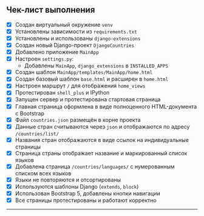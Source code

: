 ##  Чек-лист выполнения

- [x] Создан виртуальный окружение `venv`  
- [x] Установлены зависимости из `requirements.txt`  
- [x] Установлены и использованы `django-extensions`  
- [x] Создан новый Django-проект `DjangoCountries`  
- [x] Добавлено приложение `MainApp`  
- [x] Настроен `settings.py`:  
  - Добавлены `MainApp`, `django_extensions` в `INSTALLED_APPS`  
- [x] Создан шаблон `MainApp/templates/MainApp/home.html`  
- [x] Создан базовый шаблон `base.html` и расширен в `home.html`  
- [x] Настроен маршрут `/` для отображения `home_views`  
- [x] Протестирован `shell_plus` и IPython  
- [x] Запущен сервер и протестирована стартовая страница  
- [x] Главная страница оформлена в виде полноценного HTML-документа с Bootstrap  
- [x] Файл `countries.json` размещён в корне проекта  
- [x] Данные стран считываются через `json` и отображаются по адресу `/countries/list/`  
- [x] Названия стран отображаются в виде ссылок на индивидуальные страницы  
- [x] Страница страны отображает название и маркированный список языков  
- [x] Добавлена страница `/countries/languages/` с нумерованным списком всех языков  
- [x] Языки не повторяются и отсортированы  
- [x] Используются шаблоны Django (`extends`, `block`)  
- [x] Использован Bootstrap 5, добавлены кнопки навигации  
- [x] Все страницы протестированы и работают корректно  

---
